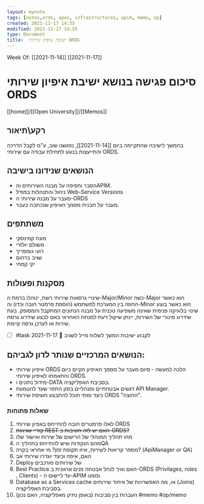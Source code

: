 ```yaml
---
layout: mynote
tags: [notes,ords, apex, infrastructures, apim, memo, op] 
created: 2021-11-17 14:55
modified: 2021-11-17 14:55
type: Document
title:  ישיבת איפיון שירותי ORDS 
---
```

Week Of: [[2021-11-14]]
[[2021-11-17]]


# סיכום פגישה בנושא  ישיבת איפיון שירותי ORDS

[[home]]/[[Open University]]/[[Memos]]

## רקע\תיאור
בהמשך לישיבה שהתקיימה ביום [[2021-11-14]], נפגשנו שוב, ע"מ לקבל הדרכה והתייעצות בנוגע לתחילת עבודה עם שירותי ORDS.

## הנושאים שנידונו בישיבה
- הסבר וחפיפה על מבנה השירותים והAPIM. 
- ניהול והתנהלות במודל Web-Service Versions 
- מעבר על מבנה שירותי ה-ORDS
- מעבר על תבנית מסמך האיפיון שנכתבה בעבר.

## משתתפים
- מונה קמינסקי
- משולם יולזרי
- רועי גומפריך
- שגיב ברהום
- יקי קמחי
 
## מסקנות ופעולות
שינויי גרסאות שירותי רשת, ינוהלו ברמת ה-Major/Minor כשה-Major הוא כאשר החוזה בין המערכת למשתמש (הוספת פרמטר חובה וכדו) וה-Minor הוא כאשר בוצע שינוי בלוגיקה פנימית שאינה משפיעה טכנית על מבנה הנתונים המתקבל והמסופק. בעת שידרוג מינורי של השירות, יינתן שיקול דעת למנתח האחראי באם לבצע שידרוג גרסת שירות או לעדכן גרסה קיימת. 

- [ ] #task לקבוע ישיבות המשך לשלוח מייל לשגיב 📅 2021-11-17

## הנושאים המרכזיים שנותר לדון לגביהם: 
- איפיון שירותי ORDS הלכה למעשה - סיום מעבר על מסמך האיפיון הקיים כיום והתאמתו לאיפיון שירותי ORDS.
- מידול נתונים ו-DATA בסביבת האפליקציה.
- דגשים אבטחתיים ומנהליים בזמן התפר שעד להטמעת API Manager.
- כיצד ומתי תוכל להתבצע חשיפת שירותי ORDS "החוצה".

### שאלות פתוחות
1. לאלו פרמטרים חובה להתייחס באפיון שירותי ORDS
2. ~~קודיי שגיאות REST האם יש לזה חשיבות ב-ORDS?~~ 
4. מהו תהליך המנהלי של הרישום של שירות ואישור שלו
5. מהם הנקודות שיש להתייחס בתהליך הQA
6. מספר קריאות לשירות, איזו תקופת זמן? מי אחראי בקרה? (ApiManager or QA) 
7. האם, איפה וכיצד יוגדרו שירותי אב
8. Deploy של שירותים מורכבים
9. Best Practice האם ואיך לנהל אבטחה פנים ארגונית ב-ORDS (Privilages, roles , Clients) - עד ליישום ה-APIM וממנו.
10.  Database as a Services cache 
	או, מה האפשרויות של איחוד שירותים (Joins) בסביבת האפליקציה.
11. העברות בין סביבות (באופן נתיק מאפליקציה, האם נכון)
#memo #op/memo
